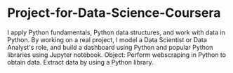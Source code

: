 # Project-for-Data-Science-Coursera
I apply Python fundamentals, Python data structures, and work with data in Python. By working on a real project, I model a Data Scientist or Data Analyst's role, and build a dashboard using Python and popular Python libraries using Jupyter notebook.
Object:
Perform webscraping in Python to obtain data.
Extract data by using a Python library.
